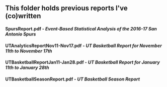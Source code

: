 ## This folder holds previous reports I've (co)written

#### SpursReport.pdf - <i>Event-Based Statistical Analysis of the 2016-17 San Antonio Spurs</i>

#### UTAnalyticsReportNov11-Nov17.pdf - <i>UT Basketball Report for November 11th to November 17th</i>

#### UTBasketballReportJan11-Jan28.pdf - <i>UT Basketball Report for January 11th to January 28th</i>

#### UTBasketballSeasonReport.pdf - <i>UT Basketball Season Report</i>

